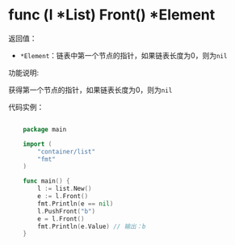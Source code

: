 # func (l *List) Front() *Element

返回值：

- `*Element`：链表中第一个节点的指针，如果链表长度为0，则为`nil`

功能说明:

获得第一个节点的指针，如果链表长度为0，则为`nil`

代码实例：

```go

	package main

	import (
		"container/list"
		"fmt"
	)

	func main() {
		l := list.New()
		e := l.Front()
		fmt.Println(e == nil)
		l.PushFront("b")
		e = l.Front()
		fmt.Println(e.Value) // 输出：b
	}

```